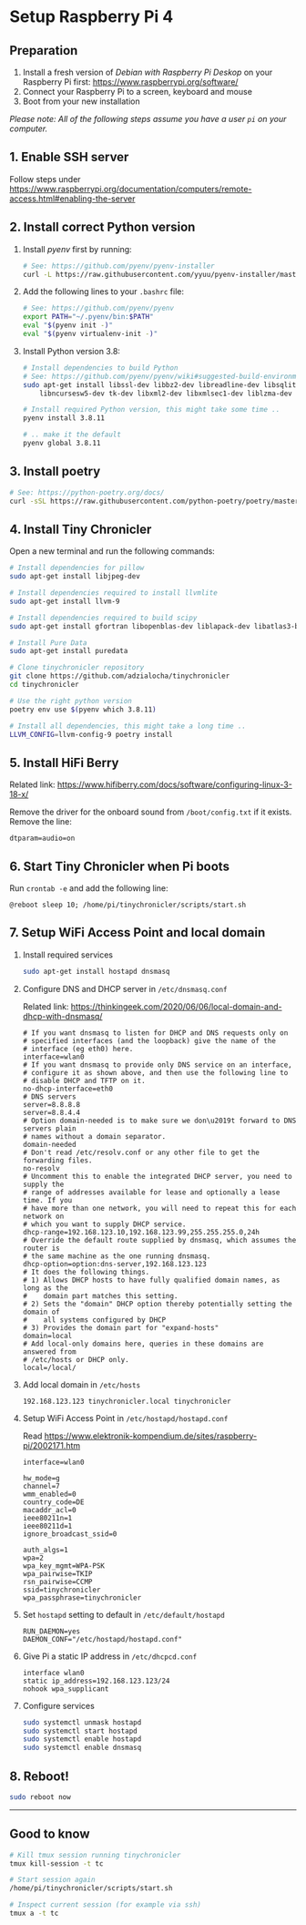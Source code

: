 # Setup Raspberry Pi 4

## Preparation

1. Install a fresh version of *Debian with Raspberry Pi Deskop* on your Raspberry Pi first: https://www.raspberrypi.org/software/
2. Connect your Raspberry Pi to a screen, keyboard and mouse
3. Boot from your new installation

*Please note: All of the following steps assume you have a user `pi` on your computer.*

## 1. Enable SSH server

Follow steps under https://www.raspberrypi.org/documentation/computers/remote-access.html#enabling-the-server

## 2. Install correct Python version

1. Install *pyenv* first by running:

    ```bash
    # See: https://github.com/pyenv/pyenv-installer
    curl -L https://raw.githubusercontent.com/yyuu/pyenv-installer/master/bin/pyenv-installer | bash
    ```

2. Add the following lines to your `.bashrc` file:

    ```bash
    # See: https://github.com/pyenv/pyenv
    export PATH="~/.pyenv/bin:$PATH"
    eval "$(pyenv init -)"
    eval "$(pyenv virtualenv-init -)"
    ```

3. Install Python version 3.8:

    ```bash
    # Install dependencies to build Python
    # See: https://github.com/pyenv/pyenv/wiki#suggested-build-environment
    sudo apt-get install libssl-dev libbz2-dev libreadline-dev libsqlite3-dev \
        libncursesw5-dev tk-dev libxml2-dev libxmlsec1-dev liblzma-dev

    # Install required Python version, this might take some time ..
    pyenv install 3.8.11

    # .. make it the default
    pyenv global 3.8.11
    ```

## 3. Install poetry

```bash
# See: https://python-poetry.org/docs/
curl -sSL https://raw.githubusercontent.com/python-poetry/poetry/master/get-poetry.py | python -
```

## 4. Install Tiny Chronicler

Open a new terminal and run the following commands:

```bash
# Install dependencies for pillow
sudo apt-get install libjpeg-dev

# Install dependencies required to install llvmlite
sudo apt-get install llvm-9

# Install dependencies required to build scipy
sudo apt-get install gfortran libopenblas-dev liblapack-dev libatlas3-base libgfortran5

# Install Pure Data
sudo apt-get install puredata

# Clone tinychronicler repository
git clone https://github.com/adzialocha/tinychronicler
cd tinychronicler

# Use the right python version
poetry env use $(pyenv which 3.8.11)

# Install all dependencies, this might take a long time ..
LLVM_CONFIG=llvm-config-9 poetry install
```

## 5. Install HiFi Berry

Related link: https://www.hifiberry.com/docs/software/configuring-linux-3-18-x/

Remove the driver for the onboard sound from `/boot/config.txt` if it exists. Remove the line:

```
dtparam=audio=on
```

## 6. Start Tiny Chronicler when Pi boots

Run `crontab -e` and add the following line:

```
@reboot sleep 10; /home/pi/tinychronicler/scripts/start.sh
```

## 7. Setup WiFi Access Point and local domain

1. Install required services

    ```bash
    sudo apt-get install hostapd dnsmasq
    ```

2. Configure DNS and DHCP server in `/etc/dnsmasq.conf`

    Related link: https://thinkingeek.com/2020/06/06/local-domain-and-dhcp-with-dnsmasq/

    ```env
    # If you want dnsmasq to listen for DHCP and DNS requests only on
    # specified interfaces (and the loopback) give the name of the
    # interface (eg eth0) here.
    interface=wlan0
    # If you want dnsmasq to provide only DNS service on an interface,
    # configure it as shown above, and then use the following line to
    # disable DHCP and TFTP on it.
    no-dhcp-interface=eth0
    # DNS servers
    server=8.8.8.8
    server=8.8.4.4
    # Option domain-needed is to make sure we don\u2019t forward to DNS servers plain
    # names without a domain separator.
    domain-needed
    # Don't read /etc/resolv.conf or any other file to get the forwarding files.
    no-resolv
    # Uncomment this to enable the integrated DHCP server, you need to supply the
    # range of addresses available for lease and optionally a lease time. If you
    # have more than one network, you will need to repeat this for each network on
    # which you want to supply DHCP service.
    dhcp-range=192.168.123.10,192.168.123.99,255.255.255.0,24h
    # Override the default route supplied by dnsmasq, which assumes the router is
    # the same machine as the one running dnsmasq.
    dhcp-option=option:dns-server,192.168.123.123
    # It does the following things.
    # 1) Allows DHCP hosts to have fully qualified domain names, as long as the
    #    domain part matches this setting.
    # 2) Sets the "domain" DHCP option thereby potentially setting the domain of
    #    all systems configured by DHCP
    # 3) Provides the domain part for "expand-hosts"
    domain=local
    # Add local-only domains here, queries in these domains are answered from
    # /etc/hosts or DHCP only.
    local=/local/
    ```

3. Add local domain in `/etc/hosts`

    ```env
    192.168.123.123 tinychronicler.local tinychronicler
    ```

4. Setup WiFi Access Point in `/etc/hostapd/hostapd.conf`

    Read https://www.elektronik-kompendium.de/sites/raspberry-pi/2002171.htm

    ```env
    interface=wlan0

    hw_mode=g
    channel=7
    wmm_enabled=0
    country_code=DE
    macaddr_acl=0
    ieee80211n=1
    ieee80211d=1
    ignore_broadcast_ssid=0

    auth_algs=1
    wpa=2
    wpa_key_mgmt=WPA-PSK
    wpa_pairwise=TKIP
    rsn_pairwise=CCMP
    ssid=tinychronicler
    wpa_passphrase=tinychronicler
    ```

5. Set `hostapd` setting to default in `/etc/default/hostapd`

    ```env
    RUN_DAEMON=yes
    DAEMON_CONF="/etc/hostapd/hostapd.conf"
    ```

6. Give Pi a static IP address in `/etc/dhcpcd.conf`

    ```env
    interface wlan0
    static ip_address=192.168.123.123/24
    nohook wpa_supplicant
    ```

7. Configure services

    ```bash
    sudo systemctl unmask hostapd
    sudo systemctl start hostapd
    sudo systemctl enable hostapd
    sudo systemctl enable dnsmasq
    ```

## 8. Reboot!

```bash
sudo reboot now
```

---

## Good to know

```bash
# Kill tmux session running tinychronicler
tmux kill-session -t tc

# Start session again
/home/pi/tinychronicler/scripts/start.sh

# Inspect current session (for example via ssh)
tmux a -t tc
```
